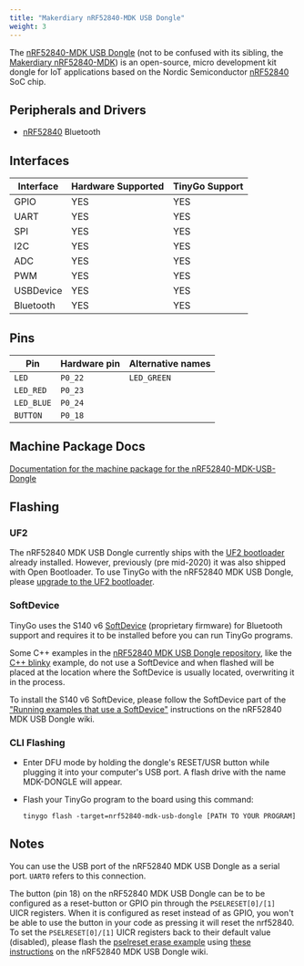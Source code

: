 ```yaml
---
title: "Makerdiary nRF52840-MDK USB Dongle"
weight: 3
---
```


The [nRF52840-MDK USB Dongle](https://wiki.makerdiary.com/nrf52840-mdk-usb-dongle/) (not to be confused with its sibling, the [Makerdiary nRF52840-MDK](https://wiki.makerdiary.com/nrf52840-mdk/)) is an open-source, micro development kit dongle for IoT applications based on the Nordic Semiconductor [nRF52840](https://www.nordicsemi.com/eng/Products/nRF52840) SoC chip.

## Peripherals and Drivers

- [nRF52840](https://github.com/tinygo-org/bluetooth) Bluetooth

## Interfaces

| Interface | Hardware Supported | TinyGo Support |
| --------- | ------------- | ----- |
| GPIO      | YES | YES |
| UART      | YES | YES |
| SPI       | YES | YES |
| I2C       | YES | YES |
| ADC       | YES | YES |
| PWM       | YES | YES |
| USBDevice | YES | YES |
| Bluetooth | YES | YES |

## Pins

| Pin               | Hardware pin | Alternative names |
| ----------------- | ------------ | ----------------- |
| `LED`             | `P0_22`      | `LED_GREEN`       |
| `LED_RED`         | `P0_23`      |                   |
| `LED_BLUE`        | `P0_24`      |                   |
| `BUTTON`          | `P0_18`      |                   |

## Machine Package Docs

[Documentation for the machine package for the nRF52840-MDK-USB-Dongle](../machine/nrf52840-mdk-usb-dongle)

## Flashing

### UF2

The nRF52840 MDK USB Dongle currently ships with the [UF2 bootloader](https://github.com/Microsoft/uf2) already installed. However, previously (pre mid-2020) it was also shipped with Open Bootloader. To use TinyGo with the nRF52840 MDK USB Dongle, please [upgrade to the UF2 bootloader](https://wiki.makerdiary.com/nrf52840-mdk-usb-dongle/programming/#upgrade-to-uf2-bootloader-from-open-bootloader).

### SoftDevice

TinyGo uses the S140 v6 [SoftDevice](https://infocenter.nordicsemi.com/topic/ug_gsg_ses/UG/gsg/softdevices.html) (proprietary firmware) for Bluetooth support and requires it to be installed before you can run TinyGo programs.

Some C++ examples in the [nRF52840 MDK USB Dongle repository](https://github.com/makerdiary/nrf52840-mdk-usb-dongle), like the [C++ blinky](https://github.com/makerdiary/nrf52840-mdk-usb-dongle/tree/master/examples/nrf5-sdk/blinky) example, do not use a SoftDevice and when flashed will be placed at the location where the SoftDevice is usually located, overwriting it in the process.

To install the S140 v6 SoftDevice, please follow the SoftDevice part of the ["Running examples that use a SoftDevice"](https://wiki.makerdiary.com/nrf52840-mdk-usb-dongle/nrf5-sdk/#running-examples-that-use-a-softdevice) instructions on the nRF52840 MDK USB Dongle wiki.

### CLI Flashing

- Enter DFU mode by holding the dongle's RESET/USR button while plugging it into your computer's USB port. A flash drive with the name MDK-DONGLE will appear.
- Flash your TinyGo program to the board using this command:

    ```shell
    tinygo flash -target=nrf52840-mdk-usb-dongle [PATH TO YOUR PROGRAM]
    ```

## Notes

You can use the USB port of the nRF52840 MDK USB Dongle as a serial port. `UART0` refers to this connection.

The button (pin 18) on the nRF52840 MDK USB Dongle can be to be configured as a reset-button or GPIO pin through the `PSELRESET[0]/[1]` UICR registers. When it is configured as reset instead of as GPIO, you won't be able to use the button in your code as pressing it will reset the nrf52840. To set the `PSELRESET[0]/[1]` UICR registers back to their default value (disabled), please flash the [pselreset erase example](https://github.com/makerdiary/nrf52840-mdk-usb-dongle/tree/master/examples/nrf5-sdk/pselreset_erase) using [these instructions](https://wiki.makerdiary.com/nrf52840-mdk-usb-dongle/programming/#dfu-via-uf2-bootloader) on the nRF52840 MDK USB Dongle wiki.
